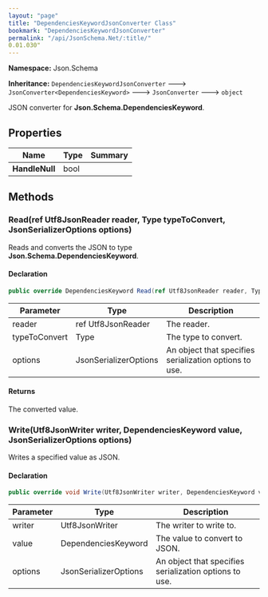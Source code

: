 ```yaml
---
layout: "page"
title: "DependenciesKeywordJsonConverter Class"
bookmark: "DependenciesKeywordJsonConverter"
permalink: "/api/JsonSchema.Net/:title/"
0.01.030"
---
```

**Namespace:** Json.Schema

**Inheritance:**
`DependenciesKeywordJsonConverter`
 🡒 
`JsonConverter<DependenciesKeyword>`
 🡒 
`JsonConverter`
 🡒 
`object`

JSON converter for **Json.Schema.DependenciesKeyword**.

## Properties

| Name | Type | Summary |
|---|---|---|
| **HandleNull** | bool |  |

## Methods

### Read(ref Utf8JsonReader reader, Type typeToConvert, JsonSerializerOptions options)

Reads and converts the JSON to type **Json.Schema.DependenciesKeyword**.

#### Declaration

```c#
public override DependenciesKeyword Read(ref Utf8JsonReader reader, Type typeToConvert, JsonSerializerOptions options)
```

| Parameter | Type | Description |
|---|---|---|
| reader | ref Utf8JsonReader | The reader. |
| typeToConvert | Type | The type to convert. |
| options | JsonSerializerOptions | An object that specifies serialization options to use. |


#### Returns

The converted value.

### Write(Utf8JsonWriter writer, DependenciesKeyword value, JsonSerializerOptions options)

Writes a specified value as JSON.

#### Declaration

```c#
public override void Write(Utf8JsonWriter writer, DependenciesKeyword value, JsonSerializerOptions options)
```

| Parameter | Type | Description |
|---|---|---|
| writer | Utf8JsonWriter | The writer to write to. |
| value | DependenciesKeyword | The value to convert to JSON. |
| options | JsonSerializerOptions | An object that specifies serialization options to use. |



